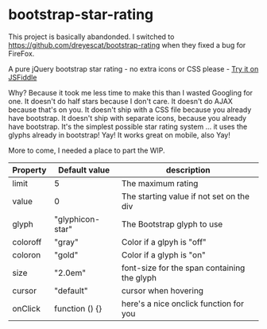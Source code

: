 # bootstrap-star-rating

This project is basically abandonded. I switched to https://github.com/dreyescat/bootstrap-rating when they fixed a bug for FireFox.

A pure jQuery bootstrap star rating - no extra icons or CSS please  - [Try it on JSFiddle](https://jsfiddle.net/robertlabrie/73on78ff/4/)

Why? Because it took me less time to make this than I wasted Googling for one. It doesn't do half stars because I don't care. It doesn't do AJAX because that's on you. It doesn't ship with a CSS file because you already have bootstrap. It doesn't ship with separate icons, because you already have bootstrap. It's the simplest possible star rating system ... it uses the glyphs already in bootstrap! Yay! It works great on mobile, also Yay!

More to come, I needed a place to part the WIP.


| Property  | Default value | description |
| ------------- | ------------- | ------------- |
| limit | 5 | The maximum rating |
| value | 0 | The starting value if not set on the div |
| glyph | "glyphicon-star" | The Bootstrap glyph to use |
| coloroff | "gray" | Color if a glpyh is "off" |
| coloron | "gold" | Color if a glyph is "on" |
| size | "2.0em" | font-size for the span containing the glyph |
| cursor | "default" | cursor when hovering |
| onClick | function () {} | here's a nice onclick function for you |
